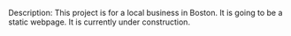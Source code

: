 Description: This project is for a local business in Boston. It is going to be a static webpage. It is currently under construction.
